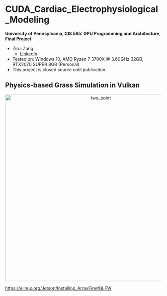 ﻿# CUDA_Cardiac_Electrophysiological_Modeling

**University of Pennsylvania, CIS 565: GPU Programming and Architecture,
Final Project**

* Zirui Zang
  * [LinkedIn](https://www.linkedin.com/in/zirui-zang/)
* Tested on: Windows 10, AMD Ryzen 7 3700X @ 3.60GHz 32GB, RTX2070 SUPER 8GB (Personal)
* This project is closed source until publication.

## Physics-based Grass Simulation in Vulkan
<p align="center">
<img src="img/two_point.gif"
     alt="two_point"
     width="600"/>
</p>

https://elinux.org/Jetson/Installing_ArrayFire#GLFW
